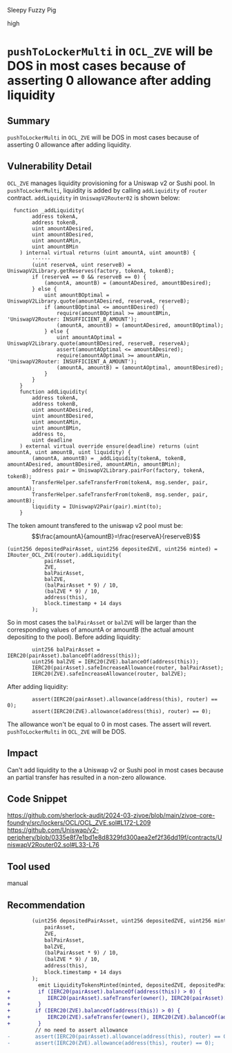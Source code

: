 Sleepy Fuzzy Pig

high

# ```pushToLockerMulti``` in ```OCL_ZVE``` will be DOS in most cases because of asserting 0 allowance after adding liquidity

## Summary
```pushToLockerMulti``` in ```OCL_ZVE``` will be DOS in most cases because of asserting 0 allowance after adding liquidity.
## Vulnerability Detail
```OCL_ZVE``` manages liquidity provisioning for a Uniswap v2 or Sushi pool. 
In ```pushToLockerMulti```, liquidity is added by calling ```addLiquidity``` of ```router``` contract.
```addLiquidity``` in ```UniswapV2Router02``` is shown below:
```solidity
  function _addLiquidity(
        address tokenA,
        address tokenB,
        uint amountADesired,
        uint amountBDesired,
        uint amountAMin,
        uint amountBMin
    ) internal virtual returns (uint amountA, uint amountB) {
        ······
        (uint reserveA, uint reserveB) = UniswapV2Library.getReserves(factory, tokenA, tokenB);
        if (reserveA == 0 && reserveB == 0) {
            (amountA, amountB) = (amountADesired, amountBDesired);
        } else {
            uint amountBOptimal = UniswapV2Library.quote(amountADesired, reserveA, reserveB);
            if (amountBOptimal <= amountBDesired) {
                require(amountBOptimal >= amountBMin, 'UniswapV2Router: INSUFFICIENT_B_AMOUNT');
                (amountA, amountB) = (amountADesired, amountBOptimal);
            } else {
                uint amountAOptimal = UniswapV2Library.quote(amountBDesired, reserveB, reserveA);
                assert(amountAOptimal <= amountADesired);
                require(amountAOptimal >= amountAMin, 'UniswapV2Router: INSUFFICIENT_A_AMOUNT');
                (amountA, amountB) = (amountAOptimal, amountBDesired);
            }
        }
    }
    function addLiquidity(
        address tokenA,
        address tokenB,
        uint amountADesired,
        uint amountBDesired,
        uint amountAMin,
        uint amountBMin,
        address to,
        uint deadline
    ) external virtual override ensure(deadline) returns (uint amountA, uint amountB, uint liquidity) {
        (amountA, amountB) = _addLiquidity(tokenA, tokenB, amountADesired, amountBDesired, amountAMin, amountBMin);
        address pair = UniswapV2Library.pairFor(factory, tokenA, tokenB);
        TransferHelper.safeTransferFrom(tokenA, msg.sender, pair, amountA);
        TransferHelper.safeTransferFrom(tokenB, msg.sender, pair, amountB);
        liquidity = IUniswapV2Pair(pair).mint(to);
    }
```
The token amount transfered to the uniswap v2 pool must be:
$$\frac{amountA}{amountB}=\frac{reserveA}{reserveB}$$
```solidity
(uint256 depositedPairAsset, uint256 depositedZVE, uint256 minted) = IRouter_OCL_ZVE(router).addLiquidity(
            pairAsset,
            ZVE,
            balPairAsset,
            balZVE,
            (balPairAsset * 9) / 10,
            (balZVE * 9) / 10,
            address(this),
            block.timestamp + 14 days
        );
```
So in most cases the ```balPairAsset``` or ```balZVE``` will be larger than the corresponding values of amountA or amountB (the actual amount depositing to the pool).
Before adding liquidity:
```solidity
        uint256 balPairAsset = IERC20(pairAsset).balanceOf(address(this));
        uint256 balZVE = IERC20(ZVE).balanceOf(address(this));
        IERC20(pairAsset).safeIncreaseAllowance(router, balPairAsset);
        IERC20(ZVE).safeIncreaseAllowance(router, balZVE);
```
After adding liquidity:
```solidity
        assert(IERC20(pairAsset).allowance(address(this), router) == 0);
        assert(IERC20(ZVE).allowance(address(this), router) == 0);
```
The allowance won't be equal to 0 in most cases. The assert will revert. ```pushToLockerMulti``` in ```OCL_ZVE``` will be DOS.
## Impact
Can't add liquidity to the a Uniswap v2 or Sushi pool in most cases because an partial transfer has resulted in a non-zero allowance.
## Code Snippet
https://github.com/sherlock-audit/2024-03-zivoe/blob/main/zivoe-core-foundry/src/lockers/OCL/OCL_ZVE.sol#L172-L209
https://github.com/Uniswap/v2-periphery/blob/0335e8f7e1bd1e8d8329fd300aea2ef2f36dd19f/contracts/UniswapV2Router02.sol#L33-L76
## Tool used
manual
## Recommendation
```diff
        (uint256 depositedPairAsset, uint256 depositedZVE, uint256 minted) = IRouter_OCL_ZVE(router).addLiquidity(
            pairAsset,
            ZVE,
            balPairAsset,
            balZVE,
            (balPairAsset * 9) / 10,
            (balZVE * 9) / 10,
            address(this),
            block.timestamp + 14 days
        );
          emit LiquidityTokensMinted(minted, depositedZVE, depositedPairAsset);
+         if (IERC20(pairAsset).balanceOf(address(this)) > 0) {
+            IERC20(pairAsset).safeTransfer(owner(), IERC20(pairAsset).balanceOf(address(this)));
+         }
+        if (IERC20(ZVE).balanceOf(address(this)) > 0) {
+            IERC20(ZVE).safeTransfer(owner(), IERC20(ZVE).balanceOf(address(this)));
+         }
         // no need to assert allowance
-        assert(IERC20(pairAsset).allowance(address(this), router) == 0);
-        assert(IERC20(ZVE).allowance(address(this), router) == 0);
```